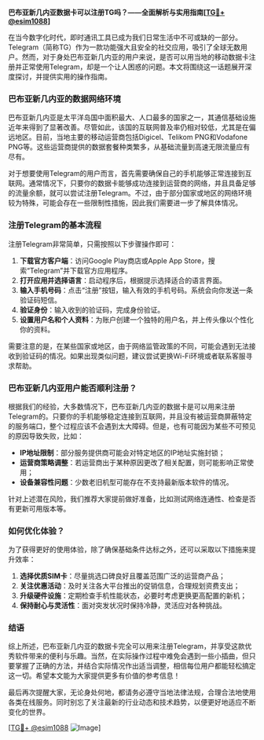 **巴布亚新几内亚数据卡可以注册TG吗？——全面解析与实用指南[[TG💪+ @esim1088](https://t.me/s/esim1088)]**

在当今数字化时代，即时通讯工具已成为我们日常生活中不可或缺的一部分。Telegram（简称TG）作为一款功能强大且安全的社交应用，吸引了全球无数用户。然而，对于身处巴布亚新几内亚的用户来说，是否可以用当地的移动数据卡注册并正常使用Telegram，却是一个让人困惑的问题。本文将围绕这一话题展开深度探讨，并提供实用的操作指南。

### 巴布亚新几内亚的数据网络环境

巴布亚新几内亚是太平洋岛国中面积最大、人口最多的国家之一，其通信基础设施近年来得到了显著改善。尽管如此，该国的互联网普及率仍相对较低，尤其是在偏远地区。目前，当地主要的移动运营商包括Digicel、Telikom PNG和Vodafone PNG等。这些运营商提供的数据套餐种类繁多，从基础流量到高速无限流量应有尽有。

对于想要使用Telegram的用户而言，首先需要确保自己的手机能够正常连接到互联网。通常情况下，只要你的数据卡能够成功连接到运营商的网络，并且具备足够的流量余额，就可以尝试注册Telegram。不过，由于部分国家或地区的网络环境较为特殊，可能会存在一些限制性措施，因此我们需要进一步了解具体情况。

### 注册Telegram的基本流程

注册Telegram非常简单，只需按照以下步骤操作即可：

1. **下载官方客户端**：访问Google Play商店或Apple App Store，搜索“Telegram”并下载官方应用程序。
2. **打开应用并选择语言**：启动程序后，根据提示选择适合的语言界面。
3. **输入手机号码**：点击“注册”按钮，输入有效的手机号码。系统会向你发送一条验证码短信。
4. **验证身份**：输入收到的验证码，完成身份验证。
5. **设置用户名和个人资料**：为账户创建一个独特的用户名，并上传头像以个性化你的资料。

需要注意的是，在某些国家或地区，由于网络监管政策的不同，可能会遇到无法接收到验证码的情况。如果出现类似问题，建议尝试更换Wi-Fi环境或者联系客服寻求帮助。

### 巴布亚新几内亚用户能否顺利注册？

根据我们的经验，大多数情况下，巴布亚新几内亚的数据卡是可以用来注册Telegram的。只要你的手机能够稳定连接到互联网，并且没有被运营商屏蔽特定的服务端口，整个过程应该不会遇到太大障碍。但是，也有可能因为某些不可预见的原因导致失败，比如：

- **IP地址限制**：部分服务提供商可能会对特定地区的IP地址实施封锁；
- **运营商策略调整**：若运营商出于某种原因更改了相关配置，则可能影响正常使用；
- **设备兼容性问题**：少数老旧机型可能存在不支持最新版本软件的情况。

针对上述潜在风险，我们推荐大家提前做好准备，比如测试网络连通性、检查是否有更新可用版本等。

### 如何优化体验？

为了获得更好的使用体验，除了确保基础条件达标之外，还可以采取以下措施来提升效率：

1. **选择优质SIM卡**：尽量挑选口碑良好且覆盖范围广泛的运营商产品；
2. **关注优惠活动**：及时关注各大平台推出的促销信息，合理规划资费支出；
3. **升级硬件设施**：定期检查手机性能状态，必要时考虑更换更高配置的新机；
4. **保持耐心与灵活性**：面对突发状况时保持冷静，灵活应对各种挑战。

### 结语

综上所述，巴布亚新几内亚的数据卡完全可以用来注册Telegram，并享受这款优秀软件带来的便利与乐趣。当然，在实际操作过程中难免会遇到一些小插曲，但只要掌握了正确的方法，并结合实际情况作出适当调整，相信每位用户都能轻松搞定这一切。希望本文能为大家提供更多有价值的参考信息！

最后再次提醒大家，无论身处何地，都请务必遵守当地法律法规，合理合法地使用各类在线服务。同时别忘了关注最新的行业动态和技术趋势，以便更好地适应不断变化的世界。

[[TG💪+ @esim1088](https://t.me/s/esim1088) ![Image](https://i.postimg.cc/4NQfJmqS/Snipaste-2025-05-13-00-14-12.png)]